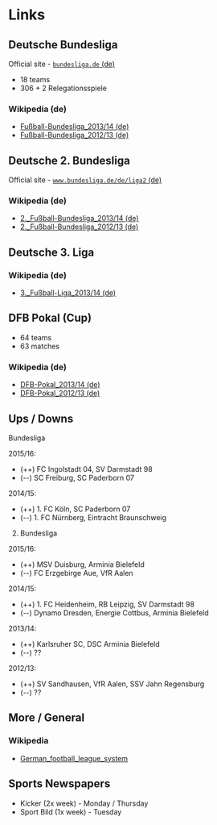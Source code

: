 # Links

## Deutsche Bundesliga

Official site - [`bundesliga.de` (de)](http://bundesliga.de)

- 18 teams
- 306 + 2 Relegationsspiele

### Wikipedia (de)

- [Fußball-Bundesliga_2013/14 (de)](http://de.wikipedia.org/wiki/Fußball-Bundesliga_2013/14)
- [Fußball-Bundesliga_2012/13 (de)](http://de.wikipedia.org/wiki/Fußball-Bundesliga_2012/13)


## Deutsche 2. Bundesliga

Official site - [`www.bundesliga.de/de/liga2` (de)](http://www.bundesliga.de/de/liga2)

### Wikipedia (de)

- [2._Fußball-Bundesliga_2013/14 (de)](http://de.wikipedia.org/wiki/2._Fußball-Bundesliga_2013/14)
- [2._Fußball-Bundesliga_2012/13 (de)](http://de.wikipedia.org/wiki/2._Fußball-Bundesliga_2012/13)


## Deutsche 3. Liga

### Wikipedia (de)

- [3._Fußball-Liga_2013/14 (de)](http://de.wikipedia.org/wiki/3._Fußball-Liga_2013/14)


## DFB Pokal (Cup)

- 64 teams
- 63 matches

### Wikipedia (de)

- [DFB-Pokal_2013/14 (de)](http://de.wikipedia.org/wiki/DFB-Pokal_2013/14)
- [DFB-Pokal_2012/13 (de)](http://de.wikipedia.org/wiki/DFB-Pokal_2012/13)


## Ups / Downs

Bundesliga

2015/16:

- (++) FC Ingolstadt 04, SV Darmstadt 98
- (--) SC Freiburg, SC Paderborn 07

2014/15:

- (++) 1. FC Köln, SC Paderborn 07
- (--) 1. FC Nürnberg, Eintracht Braunschweig

2. Bundesliga

2015/16:

- (++) MSV Duisburg, Arminia Bielefeld
- (--) FC Erzgebirge Aue, VfR Aalen

2014/15:

- (++) 1. FC Heidenheim, RB Leipzig, SV Darmstadt 98
- (--) Dynamo Dresden, Energie Cottbus, Arminia Bielefeld

2013/14:

- (++) Karlsruher SC, DSC Arminia Bielefeld
- (--) ??

2012/13:

- (++) SV Sandhausen, VfR Aalen, SSV Jahn Regensburg
- (--) ??


## More / General

### Wikipedia

- [German_football_league_system](http://en.wikipedia.org/wiki/German_football_league_system)


## Sports Newspapers

- Kicker (2x week) - Monday / Thursday
- Sport Bild (1x week)  - Tuesday
